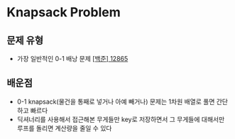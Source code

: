 # Knapsack Problem

## 문제 유형
- 가장 일반적인 0-1 배낭 문제
[[백준] 12865](https://github.com/ririro93/algorithm_probs/blob/master/new_baek/4th_week/12865_dict.py)



## 배운점
- 0-1 knapsack(물건을 통째로 넣거나 아예 빼거나) 문제는 1차원 배열로 풀면 간단하고 빠르다
- 딕셔너리를 사용해서 접근해본 무게들만 key로 저장하면서 그 무게들에 대해서만 루프를 돌리면 계산량을 줄일 수 있다
    
